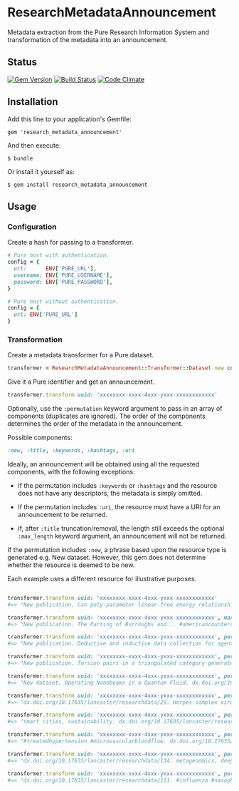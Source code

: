 # ResearchMetadataAnnouncement

Metadata extraction from the Pure Research Information System and transformation of the metadata into an announcement.

## Status

[![Gem Version](https://badge.fury.io/rb/research_metadata_announcement.svg)](https://badge.fury.io/rb/research_metadata_announcement)
[![Build Status](https://semaphoreci.com/api/v1/aalbinclark/research_metadata_announcement/branches/master/badge.svg)](https://semaphoreci.com/aalbinclark/research_metadata_announcement)
[![Code Climate](https://codeclimate.com/github/lulibrary/research_metadata_announcement/badges/gpa.svg)](https://codeclimate.com/github/lulibrary/research_metadata_announcement)

## Installation

Add this line to your application's Gemfile:

    gem 'research_metadata_announcement'

And then execute:

    $ bundle

Or install it yourself as:

    $ gem install research_metadata_announcement

## Usage

### Configuration

Create a hash for passing to a transformer.

```ruby
# Pure host with authentication.
config = {
  url:      ENV['PURE_URL'],
  username: ENV['PURE_USERNAME'],
  password: ENV['PURE_PASSWORD'],
}
```

```ruby
# Pure host without authentication.
config = {
  url: ENV['PURE_URL']
}
```

### Transformation

Create a metadata transformer for a Pure dataset.

```ruby
transformer = ResearchMetadataAnnouncement::Transformer::Dataset.new config
```

Give it a Pure identifier and get an announcement.

```ruby
transformer.transform uuid: 'xxxxxxxx-xxxx-4xxx-yxxx-xxxxxxxxxxxx'
```

Optionally, use the ```:permutation``` keyword argument to pass in an array of
components (duplicates are ignored). The order of the components determines the
order of the metadata in the announcement.

Possible components:

```ruby
:new, :title, :keywords, :hashtags, :uri
```

Ideally, an announcement will be obtained using all the requested components,
with the following exceptions:

+ If the permutation includes ```:keywords``` or ```:hashtags``` and the
resource does not have any descriptors, the metadata is simply omitted.

+ If the permutation includes ```:uri```, the resource must have a URI for an
announcement to be returned.

+ If, after ```:title``` truncation/removal, the length still exceeds the
optional ```:max_length``` keyword argument, an announcement will not be returned.

If the permutation includes ```:new```, a phrase based upon the resource type
is generated e.g. New dataset. However, this gem does not determine whether
the resource is deemed to be new.

Each example uses a different resource for illustrative purposes.

```ruby

transformer.transform uuid: 'xxxxxxxx-xxxx-4xxx-yxxx-xxxxxxxxxxxx'
#=> "New publication. Can poly-parameter linear-free energy relationships (pp-LFERs) improve modelling bioaccumulation in fish? #partitioncoefficients #pplfer. dx.doi.org/10.1016/j.chemosphere.2017.10.007."

transformer.transform uuid: 'xxxxxxxx-xxxx-4xxx-yxxx-xxxxxxxxxxxx', max_length: 140
#=> "New publication. The Parting of Burroughs and... #americancounterculture #arthurrimbaud. dx.doi.org/10.1179/1477570013Z.00000000045."

transformer.transform uuid: 'xxxxxxxx-xxxx-4xxx-yxxx-xxxxxxxxxxxx', permutation: [:new, :title, :hashtags] # resource has no descriptors
#=> "New publication. Deductive and inductive data collection for agent-based modelling."

transformer.transform uuid: 'xxxxxxxx-xxxx-4xxx-yxxx-xxxxxxxxxxxx', permutation: [:new, :title, :keywords, :uri]
#=> "New publication. Torsion pairs in a triangulated category generated by a spherical object. Auslander–Reiten theory, Calabi–Yau triangulated category. dx.doi.org/10.1016/j.jalgebra.2015.09.011."

transformer.transform uuid: 'xxxxxxxx-xxxx-4xxx-yxxx-xxxxxxxxxxxx', permutation: [:new, :title, :uri]
#=> "New dataset. Operating Nanobeams in a Quantum Fluid. dx.doi.org/10.17635/lancaster/researchdata/139."

transformer.transform uuid: 'xxxxxxxx-xxxx-4xxx-yxxx-xxxxxxxxxxxx', permutation: [:uri, :title]
#=> "dx.doi.org/10.17635/lancaster/researchdata/29. Herpes simplex virus 1 (HSV-1) evolution."

transformer.transform uuid: 'xxxxxxxx-xxxx-4xxx-yxxx-xxxxxxxxxxxx', permutation: [:keywords, :uri]
#=> "smart cities, sustainability. dx.doi.org/10.17635/lancaster/researchdata/35."

transformer.transform uuid: 'xxxxxxxx-xxxx-4xxx-yxxx-xxxxxxxxxxxx', permutation: [:hashtags, :uri]
#=> "#treatedhypertension #microvascularbloodflow. dx.doi.org/10.17635/lancaster/researchdata/148."

transformer.transform uuid: 'xxxxxxxx-xxxx-4xxx-yxxx-xxxxxxxxxxxx', permutation: [:uri, :keywords]
#=> "dx.doi.org/10.17635/lancaster/researchdata/134. metagenomics, deep sequencing."

transformer.transform uuid: 'xxxxxxxx-xxxx-4xxx-yxxx-xxxxxxxxxxxx', permutation: [:uri, :hashtags], max_descriptors: 4
#=> "dx.doi.org/10.17635/lancaster/researchdata/111. #influenza #nasopharynx #virology #virus."

```